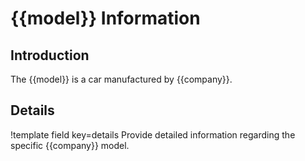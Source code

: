 # {{model}} Information

## Introduction

The {{model}} is a car manufactured by {{company}}.

## Details

!template field key=details
Provide detailed information regarding the specific {{company}} model.
